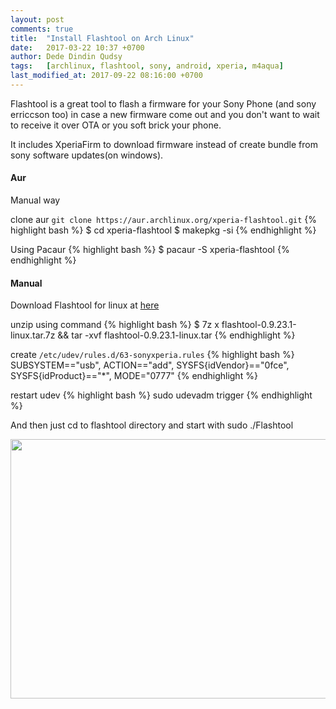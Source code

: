 ```yaml
---
layout: post
comments: true
title:  "Install Flashtool on Arch Linux"
date:   2017-03-22 10:37 +0700
author: Dede Dindin Qudsy
tags:   [archlinux, flashtool, sony, android, xperia, m4aqua]
last_modified_at: 2017-09-22 08:16:00 +0700
---
```

Flashtool is a great tool to flash a firmware for your Sony Phone (and sony erriccson too) in case a new firmware come out and you don't want to wait to receive it over OTA or you soft brick your phone.

It includes XperiaFirm to download firmware instead of create bundle from sony software updates(on windows).

#### Aur
Manual way 

clone aur ``git clone https://aur.archlinux.org/xperia-flashtool.git``
{% highlight bash %}
 $ cd xperia-flashtool
 $ makepkg -si
{% endhighlight %}

Using Pacaur
{% highlight bash %}
 $ pacaur -S xperia-flashtool
{% endhighlight %}

#### Manual
Download Flashtool for linux at <a href="http://www.flashtool.net/downloads_linux.php">here</a>

unzip using command
{% highlight bash %}
 $ 7z x flashtool-0.9.23.1-linux.tar.7z && tar -xvf flashtool-0.9.23.1-linux.tar
{% endhighlight %}

create ``/etc/udev/rules.d/63-sonyxperia.rules``
{% highlight bash %}
 SUBSYSTEM=="usb", ACTION=="add", SYSFS{idVendor}=="0fce", SYSFS{idProduct}=="*", MODE="0777"
{% endhighlight %}

restart udev
{% highlight bash %}
 sudo udevadm trigger
{% endhighlight %}

And then just cd to flashtool directory and start with sudo ./Flashtool

<a href="https://xtrymind.files.wordpress.com/2017/03/screenshot-from-2017-03-10-07-29-50.png"><img class="alignnone size-full wp-image-630" src="https://xtrymind.files.wordpress.com/2017/03/screenshot-from-2017-03-10-07-29-50.png" alt="" width="739" height="415" /></a>
